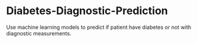 # Diabetes-Diagnostic-Prediction
Use machine learning models to predict if patient have diabetes or not with diagnostic measurements. 
